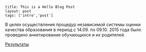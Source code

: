 ```
title: This is a Hello Blog Post
layout: post
tags: ['intro','post']
```

В целях осуществления процедур независимой системы оценки качества образования в период с 14.09. по 09.10. 2015 года было проведено анкетирование обучающихся и их родителей.

[Результаты](http://www.cm-spb.ru/cms/wp-content/uploads/2015/10/анкетирование1.xlsx)
